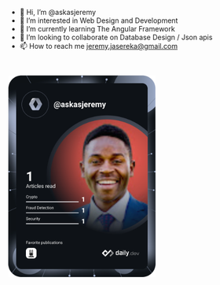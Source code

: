 - 👋 Hi, I’m @askasjeremy
- 👀 I’m interested in Web Design and Development
- 🌱 I’m currently learning The Angular Framework
- 💞️ I’m looking to collaborate on Database Design / Json apis
- 📫 How to reach me jeremy.jasereka@gmail.com

<br>

<a href="https://app.daily.dev/askasjeremy"><img src="https://github.com/askasjeremy/askasjeremy/blob/main/devcard.svg" width="300" alt="Askas Jeremy's Dev Card"/></a>

<!---
askasjeremy/askasjeremy is a ✨ special ✨ repository because its `README.md` (this file) appears on your GitHub profile.
You can click the Preview link to take a look at your changes.
--->

